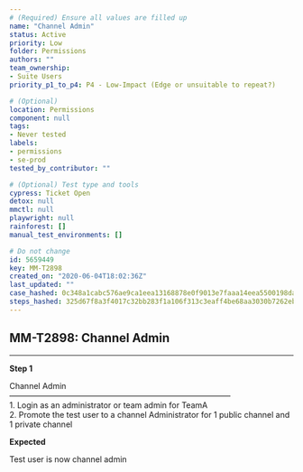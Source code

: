 ```yaml
---
# (Required) Ensure all values are filled up
name: "Channel Admin"
status: Active
priority: Low
folder: Permissions
authors: ""
team_ownership: 
- Suite Users
priority_p1_to_p4: P4 - Low-Impact (Edge or unsuitable to repeat?)

# (Optional)
location: Permissions
component: null
tags:
- Never tested
labels: 
- permissions
- se-prod
tested_by_contributor: ""

# (Optional) Test type and tools
cypress: Ticket Open
detox: null
mmctl: null
playwright: null
rainforest: []
manual_test_environments: []

# Do not change
id: 5659449
key: MM-T2898
created_on: "2020-06-04T18:02:36Z"
last_updated: ""
case_hashed: 0c348a1cabc576ae9ca1eea13168878e0f9013e7faaa14eea5500198daa72c10289ffa7d6c72fb27c9d885b2e1dd9734
steps_hashed: 325d67f8a3f4017c32bb283f1a106f313c3eaff4be68aa3030b7262eb7706c422690eb1550993c8992aa1cb5d93fca28
---
```


<!-- (Auto-generated) Based on frontmatter's "key" and "name" -->

## MM-T2898: Channel Admin

---

**Step 1**

Channel Admin\
————————————————————————————\
1\. Login as an administrator or team admin for TeamA\
2\. Promote the test user to a channel Administrator for 1 public channel and 1 private channel

**Expected**

Test user is now channel admin

